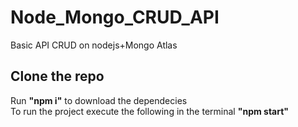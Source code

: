# Node_Mongo_CRUD_API
Basic API CRUD on nodejs+Mongo Atlas

## Clone the repo
Run **"npm i"** to download the dependecies  
To run the project execute the following in the terminal **"npm start"**

